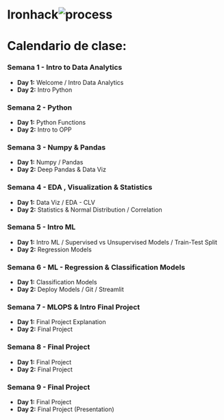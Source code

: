 # Ironhack![process](https://github.com/Ironhack-Data-Madrid-Agosto-2022/Apuntes-de-clase/blob/main/images/process.jpg)

# Calendario de clase:


### Semana 1 - Intro to Data Analytics

+ **Day 1:** Welcome / Intro Data Analytics
+ **Day 2:** Intro Python


### Semana 2 - Python

+ **Day 1:** Python Functions
+ **Day 2:** Intro to OPP


### Semana 3 - Numpy & Pandas

+ **Day 1:** Numpy / Pandas
+ **Day 2:** Deep Pandas & Data Viz


### Semana 4 - EDA , Visualization & Statistics

+ **Day 1:** Data Viz / EDA - CLV
+ **Day 2:** Statistics & Normal Distribution / Correlation


### Semana 5 - Intro ML

+ **Day 1:** Intro ML / Supervised vs Unsupervised Models / Train-Test Split
+ **Day 2:** Regression Models


### Semana 6 - ML - Regression & Classification Models

+ **Day 1:** Classification Models
+ **Day 2:** Deploy Models / Git / Streamlit


### Semana 7 - MLOPS & Intro Final Project

+ **Day 1:** Final Project Explanation
+ **Day 2:** Final Project 


### Semana 8 - Final Project

+ **Day 1:** Final Project
+ **Day 2:** Final Project

### Semana 9 - Final Project

+ **Day 1:** Final Project
+ **Day 2:** Final Project (Presentation)
